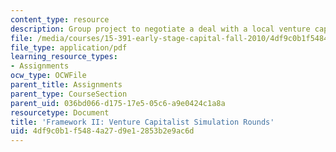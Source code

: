 ```yaml
---
content_type: resource
description: Group project to negotiate a deal with a local venture capitalist.
file: /media/courses/15-391-early-stage-capital-fall-2010/4df9c0b1f5484a27d9e12853b2e9ac6d_MIT15_391F10_assn3.pdf
file_type: application/pdf
learning_resource_types:
- Assignments
ocw_type: OCWFile
parent_title: Assignments
parent_type: CourseSection
parent_uid: 036bd066-d175-17e5-05c6-a9e0424c1a8a
resourcetype: Document
title: 'Framework II: Venture Capitalist Simulation Rounds'
uid: 4df9c0b1-f548-4a27-d9e1-2853b2e9ac6d
---
```

